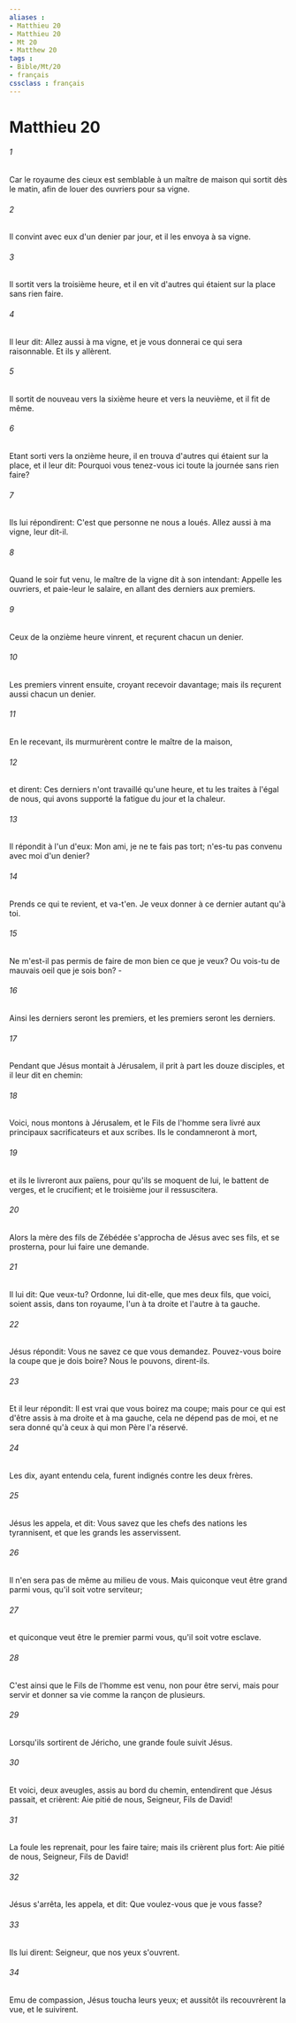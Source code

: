 ```yaml
---
aliases : 
- Matthieu 20
- Matthieu 20
- Mt 20
- Matthew 20
tags : 
- Bible/Mt/20
- français
cssclass : français
---
```


# Matthieu 20

###### 1
Car le royaume des cieux est semblable à un maître de maison qui sortit dès le matin, afin de louer des ouvriers pour sa vigne.
###### 2
Il convint avec eux d'un denier par jour, et il les envoya à sa vigne.
###### 3
Il sortit vers la troisième heure, et il en vit d'autres qui étaient sur la place sans rien faire.
###### 4
Il leur dit: Allez aussi à ma vigne, et je vous donnerai ce qui sera raisonnable. Et ils y allèrent.
###### 5
Il sortit de nouveau vers la sixième heure et vers la neuvième, et il fit de même.
###### 6
Etant sorti vers la onzième heure, il en trouva d'autres qui étaient sur la place, et il leur dit: Pourquoi vous tenez-vous ici toute la journée sans rien faire?
###### 7
Ils lui répondirent: C'est que personne ne nous a loués. Allez aussi à ma vigne, leur dit-il.
###### 8
Quand le soir fut venu, le maître de la vigne dit à son intendant: Appelle les ouvriers, et paie-leur le salaire, en allant des derniers aux premiers.
###### 9
Ceux de la onzième heure vinrent, et reçurent chacun un denier.
###### 10
Les premiers vinrent ensuite, croyant recevoir davantage; mais ils reçurent aussi chacun un denier.
###### 11
En le recevant, ils murmurèrent contre le maître de la maison,
###### 12
et dirent: Ces derniers n'ont travaillé qu'une heure, et tu les traites à l'égal de nous, qui avons supporté la fatigue du jour et la chaleur.
###### 13
Il répondit à l'un d'eux: Mon ami, je ne te fais pas tort; n'es-tu pas convenu avec moi d'un denier?
###### 14
Prends ce qui te revient, et va-t'en. Je veux donner à ce dernier autant qu'à toi.
###### 15
Ne m'est-il pas permis de faire de mon bien ce que je veux? Ou vois-tu de mauvais oeil que je sois bon? -
###### 16
Ainsi les derniers seront les premiers, et les premiers seront les derniers.
###### 17
Pendant que Jésus montait à Jérusalem, il prit à part les douze disciples, et il leur dit en chemin:
###### 18
Voici, nous montons à Jérusalem, et le Fils de l'homme sera livré aux principaux sacrificateurs et aux scribes. Ils le condamneront à mort,
###### 19
et ils le livreront aux païens, pour qu'ils se moquent de lui, le battent de verges, et le crucifient; et le troisième jour il ressuscitera.
###### 20
Alors la mère des fils de Zébédée s'approcha de Jésus avec ses fils, et se prosterna, pour lui faire une demande.
###### 21
Il lui dit: Que veux-tu? Ordonne, lui dit-elle, que mes deux fils, que voici, soient assis, dans ton royaume, l'un à ta droite et l'autre à ta gauche.
###### 22
Jésus répondit: Vous ne savez ce que vous demandez. Pouvez-vous boire la coupe que je dois boire? Nous le pouvons, dirent-ils.
###### 23
Et il leur répondit: Il est vrai que vous boirez ma coupe; mais pour ce qui est d'être assis à ma droite et à ma gauche, cela ne dépend pas de moi, et ne sera donné qu'à ceux à qui mon Père l'a réservé.
###### 24
Les dix, ayant entendu cela, furent indignés contre les deux frères.
###### 25
Jésus les appela, et dit: Vous savez que les chefs des nations les tyrannisent, et que les grands les asservissent.
###### 26
Il n'en sera pas de même au milieu de vous. Mais quiconque veut être grand parmi vous, qu'il soit votre serviteur;
###### 27
et quiconque veut être le premier parmi vous, qu'il soit votre esclave.
###### 28
C'est ainsi que le Fils de l'homme est venu, non pour être servi, mais pour servir et donner sa vie comme la rançon de plusieurs.
###### 29
Lorsqu'ils sortirent de Jéricho, une grande foule suivit Jésus.
###### 30
Et voici, deux aveugles, assis au bord du chemin, entendirent que Jésus passait, et crièrent: Aie pitié de nous, Seigneur, Fils de David!
###### 31
La foule les reprenait, pour les faire taire; mais ils crièrent plus fort: Aie pitié de nous, Seigneur, Fils de David!
###### 32
Jésus s'arrêta, les appela, et dit: Que voulez-vous que je vous fasse?
###### 33
Ils lui dirent: Seigneur, que nos yeux s'ouvrent.
###### 34
Emu de compassion, Jésus toucha leurs yeux; et aussitôt ils recouvrèrent la vue, et le suivirent.
